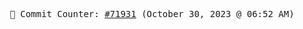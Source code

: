 <p align="center">
    <samp>
        📮 Commit Counter: <a href="https://github.com/Javascript-void0/Javascript-void0/commits/main">#71931</a> (October 30, 2023 @ 06:52 AM)
    </samp>
</p>